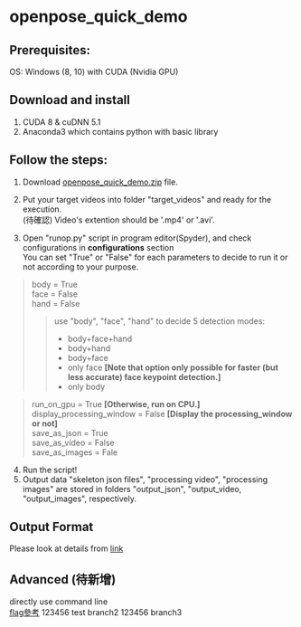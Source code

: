 # openpose_quick_demo

## Prerequisites: 
OS: Windows (8, 10) with CUDA (Nvidia GPU)

## Download and install
1. CUDA 8 & cuDNN 5.1<br/>
2. Anaconda3 which contains python with basic library <br/>

## Follow the steps:
1. Download [openpose_quick_demo.zip](https://drive.google.com/file/d/1NZDv_lqPTIm7O-yfCI3T6puDZ49KSlit/view?usp=sharing) file.<br/>
2. Put your target videos into folder "target_videos" and ready for the execution.<br/>
(待確認) Video's extention should be '.mp4' or '.avi'.<br/>

3. Open "runop.py" script in program editor(Spyder), and check configurations in **configurations** section<br/>
You can set "True" or "False" for each parameters to decide to run it or not according to your purpose.
> body = True<br/>
> face = False<br/>
> hand = False<br/>
>> use "body", "face", "hand" to decide 5 detection modes:
>>- body+face+hand
>>- body+hand
>>- body+face
>>- only face   **[Note that option only possible for faster (but less accurate) face keypoint detection.]**<br/>
>>- only body

> run_on_gpu = True   **[Otherwise, run on CPU.]**<br/>
> display_processing_window = False   **[Display the processing_window or not]**<br/>
> save_as_json = True<br/>
> save_as_video = False<br/>
> save_as_images = Fale<br/>

4. Run the script!<br/>
5. Output data "skeleton json files", "processing video", "processing images" are stored in folders "output_json", "output_video, "output_images", respectively.


## Output Format
Please look at details from [link](https://github.com/CMU-Perceptual-Computing-Lab/openpose/blob/master/doc/output.md)

## Advanced (待新增)
directly use command line <br/>
[flag參考](https://github.com/CMU-Perceptual-Computing-Lab/openpose/blob/master/doc/demo_overview.md)
123456
test
branch2
123456
branch3
